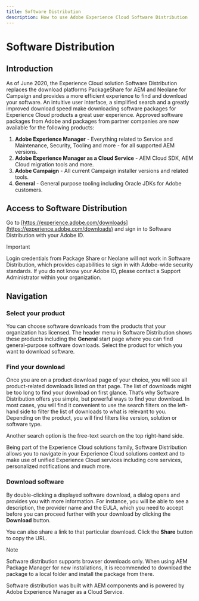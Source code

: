 ```yaml
---
title: Software Distribution
description: How to use Adobe Experience Cloud Software Distribution
---
```


# Software Distribution

## Introduction

As of June 2020, the Experience Cloud solution Software Distribution replaces the download platforms PackageShare for AEM and Neolane for Campaign and provides a more efficient experience to find and download your software. An intuitive user interface, a simplified search and a greatly improved download speed make downloading software packages for Experience Cloud products a great user experience. Approved software packages from Adobe and packages from partner companies are now available for the following products:

1. **Adobe Experience Manager** - Everything related to Service and Maintenance, Security, Tooling and more - for all supported AEM versions.
1. **Adobe Experience Manager as a Cloud Service** - AEM Cloud SDK, AEM Cloud migration tools and more.
1. **Adobe Campaign** - All current Campaign installer versions and related tools.
1. **General** - General purpose tooling including Oracle JDKs for Adobe customers.

## Access to Software Distribution

Go to [https://experience.adobe.com/downloads](https://experience.adobe.com/downloads) and sign in to Software Distribution with your Adobe ID.

>[!IMPORTANT]
>
>Login credentials from Package Share or Neolane will not work in Software Distribution, which provides capabilities to sign in with Adobe-wide security standards. If you do not know your Adobe ID, please contact a Support Administrator within your organization.

## Navigation

### Select your product

You can choose software downloads from the products that your organization has licensed. The header menu in Software Distribution shows these products including the **General** start page where you can find general-purpose software downloads. Select the product for which you want to download software.

### Find your download

Once you are on a product download page of your choice, you will see all product-related downloads listed on that page. The list of downloads might be too long to find your download on first glance. That’s why Software Distribution offers you simple, but powerful ways to find your download. In most cases, you will find it convenient to use the search filters on the left-hand side to filter the list of downloads to what is relevant to you. Depending on the product, you will find filters like version, solution or software type.

Another search option is the free-text search on the top right-hand side.

Being part of the Experience Cloud solutions family, Software Distribution allows you to navigate in your Experience Cloud solutions context and to make use of unified Experience Cloud services including core services, personalized notifications and much more.

### Download software

By double-clicking a displayed software download, a dialog opens and provides you with more information. For instance, you will be able to see a description, the provider name and the EULA, which you need to accept before you can proceed further with your download by clicking the **Download** button.

You can also share a link to that particular download. Click the **Share** button to copy the URL.

>[!NOTE]
>
>Software distribution supports browser downloads only. When using AEM Package Manager for new installations, it is recommended to download the package to a local folder and install the package from there.

Software distribution was built with AEM components and is powered by Adobe Experience Manager as a Cloud Service.